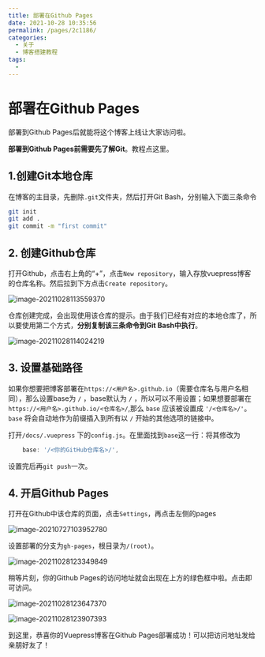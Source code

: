 ```yaml
---
title: 部署在Github Pages
date: 2021-10-28 10:35:56
permalink: /pages/2c1186/
categories:
  - 关于
  - 博客搭建教程
tags:
  - 
---
```

# 部署在Github Pages

部署到Github Pages后就能将这个博客上线让大家访问啦。

**部署到Github Pages前需要先了解Git**。教程点这里。

## 1.创建Git本地仓库

在博客的主目录，先删除`.git`文件夹，然后打开Git Bash，分别输入下面三条命令

```sh
git init
git add .
git commit -m "first commit"
```

## 2. 创建Github仓库

打开Github，点击右上角的“+”，点击`New repository`，输入存放vuepress博客的仓库名称。然后拉到下方点击`Create repository`。

![image-20211028113559370](https://cdn.jsdelivr.net/gh/Master-Frank/Image-hosting/img/20211028113559.png)

仓库创建完成，会出现使用该仓库的提示。由于我们已经有对应的本地仓库了，所以要使用第二个方式，**分别复制该三条命令到Git Bash中执行**。

![image-20211028114024219](https://cdn.jsdelivr.net/gh/Master-Frank/Image-hosting/img/20211028114024.png)

## 3. 设置基础路径

如果你想要把博客部署在`https://<用户名>.github.io`（需要仓库名与用户名相同），那么设置base为 `/` ，base默认为 `/` ，所以可以不用设置；如果想要部署在`https://<用户名>.github.io/<仓库名>/`,那么 `base` 应该被设置成 `'/<仓库名>/'`。`base` 将会自动地作为前缀插入到所有以 `/` 开始的其他选项的链接中。

打开`/docs/.vuepress` 下的`config.js`。在里面找到`base`这一行：将其修改为

```js
	base: '/<你的GitHub仓库名>/',
```

设置完后再`git push`一次。

## 4. 开启Github Pages

打开在Github中该仓库的页面，点击`Settings`，再点击左侧的pages

![image-20210727103952780](https://cdn.jsdelivr.net/gh/Master-Frank/Image-hosting/img/20210727104000.png)

设置部署的分支为`gh-pages`，根目录为`/(root)`。

![image-20211028123349849](https://cdn.jsdelivr.net/gh/Master-Frank/Image-hosting/img/20211028123349.png)

稍等片刻，你的Github Pages的访问地址就会出现在上方的绿色框中啦。点击即可访问。

![image-20211028123647370](https://cdn.jsdelivr.net/gh/Master-Frank/Image-hosting/img/20211028123647.png)

![image-20211028123907393](https://cdn.jsdelivr.net/gh/Master-Frank/Image-hosting/img/20211028123908.png)

到这里，恭喜你的Vuepress博客在Github Pages部署成功！可以把访问地址发给亲朋好友了！